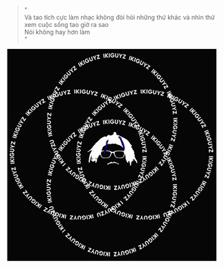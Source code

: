 > "  
> Và tao tích cực làm nhạc không đòi hỏi những thứ khác và nhìn thử xem cuộc sống tao giờ ra sao  
> Nói không hay hơn làm  
> "

![](./ikigai_robber.png)